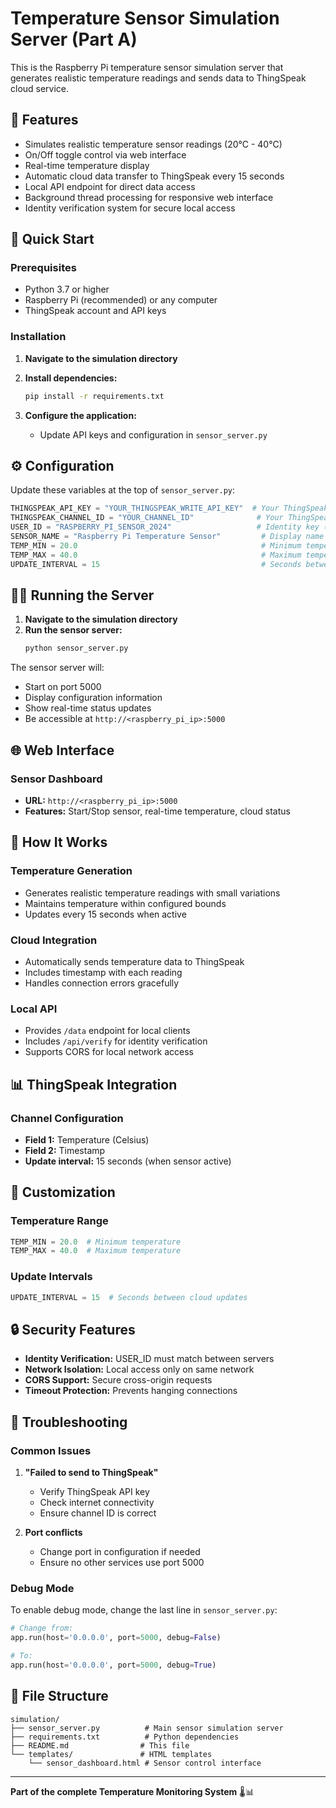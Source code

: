 # Temperature Sensor Simulation Server (Part A)

This is the Raspberry Pi temperature sensor simulation server that generates realistic temperature readings and sends data to ThingSpeak cloud service.

## 🌟 Features

- Simulates realistic temperature sensor readings (20°C - 40°C)
- On/Off toggle control via web interface
- Real-time temperature display
- Automatic cloud data transfer to ThingSpeak every 15 seconds
- Local API endpoint for direct data access
- Background thread processing for responsive web interface
- Identity verification system for secure local access

## 🚀 Quick Start

### Prerequisites
- Python 3.7 or higher
- Raspberry Pi (recommended) or any computer
- ThingSpeak account and API keys

### Installation

1. **Navigate to the simulation directory**
2. **Install dependencies:**
   ```bash
   pip install -r requirements.txt
   ```

3. **Configure the application:**
   - Update API keys and configuration in `sensor_server.py`

## ⚙️ Configuration

Update these variables at the top of `sensor_server.py`:

```python
THINGSPEAK_API_KEY = "YOUR_THINGSPEAK_WRITE_API_KEY"  # Your ThingSpeak write API key
THINGSPEAK_CHANNEL_ID = "YOUR_CHANNEL_ID"              # Your ThingSpeak channel ID
USER_ID = "RASPBERRY_PI_SENSOR_2024"                   # Identity key (keep default or customize)
SENSOR_NAME = "Raspberry Pi Temperature Sensor"         # Display name for the sensor
TEMP_MIN = 20.0                                         # Minimum temperature in Celsius
TEMP_MAX = 40.0                                         # Maximum temperature in Celsius
UPDATE_INTERVAL = 15                                    # Seconds between cloud updates
```

## 🏃‍♂️ Running the Server

1. **Navigate to the simulation directory**
2. **Run the sensor server:**
   ```bash
   python sensor_server.py
   ```

The sensor server will:
- Start on port 5000
- Display configuration information
- Show real-time status updates
- Be accessible at `http://<raspberry_pi_ip>:5000`

## 🌐 Web Interface

### Sensor Dashboard
- **URL:** `http://<raspberry_pi_ip>:5000`
- **Features:** Start/Stop sensor, real-time temperature, cloud status

## 🔧 How It Works

### Temperature Generation
- Generates realistic temperature readings with small variations
- Maintains temperature within configured bounds
- Updates every 15 seconds when active

### Cloud Integration
- Automatically sends temperature data to ThingSpeak
- Includes timestamp with each reading
- Handles connection errors gracefully

### Local API
- Provides `/data` endpoint for local clients
- Includes `/api/verify` for identity verification
- Supports CORS for local network access

## 📊 ThingSpeak Integration

### Channel Configuration
- **Field 1:** Temperature (Celsius)
- **Field 2:** Timestamp
- **Update interval:** 15 seconds (when sensor active)

## 🔄 Customization

### Temperature Range
```python
TEMP_MIN = 20.0  # Minimum temperature
TEMP_MAX = 40.0  # Maximum temperature
```

### Update Intervals
```python
UPDATE_INTERVAL = 15  # Seconds between cloud updates
```

## 🔒 Security Features

- **Identity Verification:** USER_ID must match between servers
- **Network Isolation:** Local access only on same network
- **CORS Support:** Secure cross-origin requests
- **Timeout Protection:** Prevents hanging connections

## 🐛 Troubleshooting

### Common Issues

1. **"Failed to send to ThingSpeak"**
   - Verify ThingSpeak API key
   - Check internet connectivity
   - Ensure channel ID is correct

2. **Port conflicts**
   - Change port in configuration if needed
   - Ensure no other services use port 5000

### Debug Mode

To enable debug mode, change the last line in `sensor_server.py`:

```python
# Change from:
app.run(host='0.0.0.0', port=5000, debug=False)

# To:
app.run(host='0.0.0.0', port=5000, debug=True)
```

## 📁 File Structure

```
simulation/
├── sensor_server.py          # Main sensor simulation server
├── requirements.txt          # Python dependencies
├── README.md                # This file
└── templates/               # HTML templates
    └── sensor_dashboard.html # Sensor control interface
```

---

**Part of the complete Temperature Monitoring System** 🌡️📊
